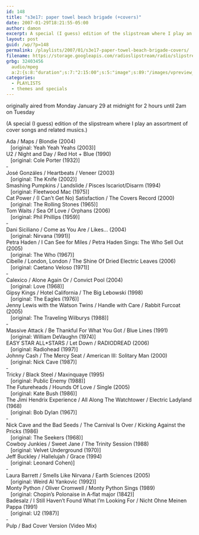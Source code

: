 ```yaml
---
id: 148
title: "s3e17: paper towel beach brigade (+covers)"
date: 2007-01-29T18:21:55-05:00
author: damon
excerpt: A special (I guess) edition of the slipstream where I play an assortment of cover songs and related musics.
layout: post
guid: /wp/?p=148
permalink: /playlists/2007/01/s3e17-paper-towel-beach-brigade-covers/
filename: https://storage.googleapis.com/radioslipstream/radio/slipstream-s3e17.mp3
grbg: 32403456
  audio/mpeg
  a:2:{s:8:"duration";s:7:"2:15:00";s:5:"image";s:89:"/images/vpreview_center.png";}
categories:
  - PLAYLISTS
  - themes and specials
---
```


originally aired from Monday January 29 at midnight for 2 hours until 2am on Tuesday

(A special (I guess) edition of the slipstream where I play an assortment of cover songs and related musics.)

Ada / Maps / Blondie (2004)  
&nbsp;&nbsp;&nbsp;[original: Yeah Yeah Yeahs (2003)]  
U2 / Night and Day / Red Hot + Blue (1990)  
&nbsp;&nbsp;&nbsp;[original: Cole Porter (1932)]  
‐  
José Gonzáles / Heartbeats / Veneer (2003)  
&nbsp;&nbsp;&nbsp;[original: The Knife (2002)]  
Smashing Pumpkins / Landslide / Pisces Iscariot/Disarm (1994)  
&nbsp;&nbsp;&nbsp;[original: Fleetwood Mac (1975)]  
Cat Power / (I Can’t Get No) Satisfaction / The Covers Record (2000)  
&nbsp;&nbsp;&nbsp;[original: The Rolling Stones (1965)]  
Tom Waits / Sea Of Love / Orphans (2006)  
&nbsp;&nbsp;&nbsp;[original: Phil Phillips (1959)]  
‐  
Dani Siciliano / Come as You Are / Likes… (2004)  
&nbsp;&nbsp;&nbsp;[original: Nirvana (1991)]  
Petra Haden / I Can See for Miles / Petra Haden Sings: The Who Sell Out (2005)  
&nbsp;&nbsp;&nbsp;[original: The Who (1967)]  
Cibelle / London, London / The Shine Of Dried Electric Leaves (2006)  
&nbsp;&nbsp;&nbsp;[original: Caetano Veloso (1971)]  
‐  
Calexico / Alone Again Or / Convict Pool (2004)  
&nbsp;&nbsp;&nbsp;[original: Love (1968)]  
Gipsy Kings / Hotel California / The Big Lebowski (1998)  
&nbsp;&nbsp;&nbsp;[original: The Eagles (1976)]  
Jenny Lewis with the Watson Twins / Handle with Care / Rabbit Furcoat (2005)  
&nbsp;&nbsp;&nbsp;[original: The Traveling Wilburys (1988)]  
‐  
Massive Attack / Be Thankful For What You Got / Blue Lines (1991)  
&nbsp;&nbsp;&nbsp;[original: William DeVaughn (1974)]  
EASY STAR ALL\*STARS / Let Down / RADIODREAD (2006)  
&nbsp;&nbsp;&nbsp;[original: Radiohead (1997)]  
Johnny Cash / The Mercy Seat / American III: Solitary Man (2000)  
&nbsp;&nbsp;&nbsp;[original: Nick Cave (1987)]  
‐  
Tricky / Black Steel / Maxinquaye (1995)  
&nbsp;&nbsp;&nbsp;[original: Public Enemy (1988)]  
The Futureheads / Hounds Of Love / Single (2005)  
&nbsp;&nbsp;&nbsp;[original: Kate Bush (1986)]  
The Jimi Hendrix Experience / All Along The Watchtower / Electric Ladyland (1968)  
&nbsp;&nbsp;&nbsp;[original: Bob Dylan (1967)]  
‐  
Nick Cave and the Bad Seeds / The Carnival Is Over / Kicking Against the Pricks (1986)  
&nbsp;&nbsp;&nbsp;[original: The Seekers (1968)]  
Cowboy Junkies / Sweet Jane / The Trinity Session (1988)  
&nbsp;&nbsp;&nbsp;[original: Velvet Underground (1970)]  
Jeff Buckley / Hallelujah / Grace (1994)  
&nbsp;&nbsp;&nbsp;[original: Leonard Cohen)]  
‐  
Laura Barrett / Smells Like Nirvana / Earth Sciences (2005)  
&nbsp;&nbsp;&nbsp;[original: Weird Al Yankovic (1992)]  
Monty Python / Oliver Cromwell / Monty Python Sings (1989)  
&nbsp;&nbsp;&nbsp;[original: Chopin’s Polonaise in A‐flat major (1842)]  
Badesalz / I Still Haven’t Found What I’m Looking For / Nicht Ohne Meinen Pappa (1991)  
&nbsp;&nbsp;&nbsp;[original: U2 (1987)]  
‐  
Pulp / Bad Cover Version (Video Mix)
